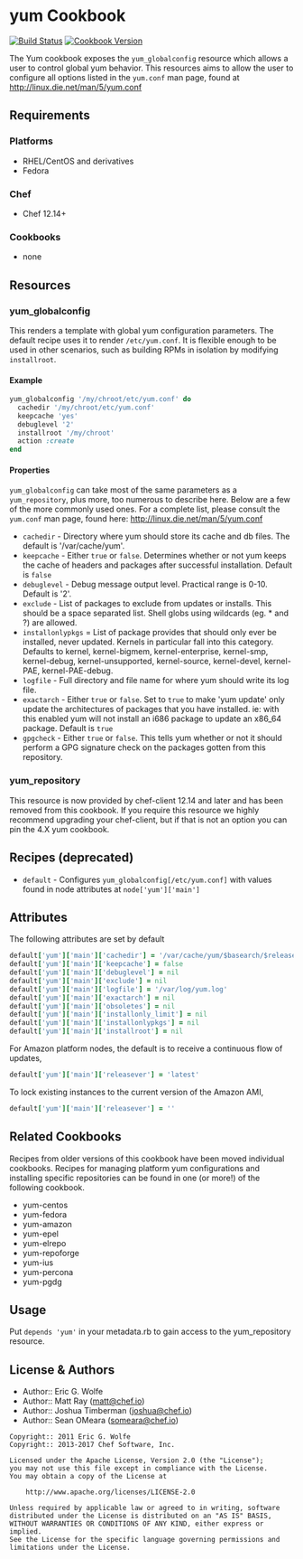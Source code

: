 # yum Cookbook

[![Build Status](https://travis-ci.org/chef-cookbooks/yum.svg?branch=master)](http://travis-ci.org/chef-cookbooks/yum) [![Cookbook Version](https://img.shields.io/cookbook/v/yum.svg)](https://supermarket.chef.io/cookbooks/yum)

The Yum cookbook exposes the `yum_globalconfig` resource which allows a user to control global yum behavior. This resources aims to allow the user to configure all options listed in the `yum.conf` man page, found at <http://linux.die.net/man/5/yum.conf>

## Requirements

### Platforms

- RHEL/CentOS and derivatives
- Fedora

### Chef

- Chef 12.14+

### Cookbooks

- none

## Resources

### yum_globalconfig

This renders a template with global yum configuration parameters. The default recipe uses it to render `/etc/yum.conf`. It is flexible enough to be used in other scenarios, such as building RPMs in isolation by modifying `installroot`.

#### Example

```ruby
yum_globalconfig '/my/chroot/etc/yum.conf' do
  cachedir '/my/chroot/etc/yum.conf'
  keepcache 'yes'
  debuglevel '2'
  installroot '/my/chroot'
  action :create
end
```

#### Properties

`yum_globalconfig` can take most of the same parameters as a `yum_repository`, plus more, too numerous to describe here. Below are a few of the more commonly used ones. For a complete list, please consult the `yum.conf` man page, found here: <http://linux.die.net/man/5/yum.conf>

- `cachedir` - Directory where yum should store its cache and db files. The default is '/var/cache/yum'.
- `keepcache` - Either `true` or `false`. Determines whether or not yum keeps the cache of headers and packages after successful installation. Default is `false`
- `debuglevel` - Debug message output level. Practical range is 0-10\. Default is '2'.
- `exclude` - List of packages to exclude from updates or installs. This should be a space separated list. Shell globs using wildcards (eg. * and ?) are allowed.
- `installonlypkgs` = List of package provides that should only ever be installed, never updated. Kernels in particular fall into this category. Defaults to kernel, kernel-bigmem, kernel-enterprise, kernel-smp, kernel-debug, kernel-unsupported, kernel-source, kernel-devel, kernel-PAE, kernel-PAE-debug.
- `logfile` - Full directory and file name for where yum should write its log file.
- `exactarch` - Either `true` or `false`. Set to `true` to make 'yum update' only update the architectures of packages that you have installed. ie: with this enabled yum will not install an i686 package to update an x86_64 package. Default is `true`
- `gpgcheck` - Either `true` or `false`. This tells yum whether or not it should perform a GPG signature check on the packages gotten from this repository.

### yum_repository

This resource is now provided by chef-client 12.14 and later and has been removed from this cookbook. If you require this resource we highly recommend upgrading your chef-client, but if that is not an option you can pin the 4.X yum cookbook.

## Recipes (deprecated)

- `default` - Configures `yum_globalconfig[/etc/yum.conf]` with values found in node attributes at `node['yum']['main']`

## Attributes

The following attributes are set by default

```ruby
default['yum']['main']['cachedir'] = '/var/cache/yum/$basearch/$releasever'
default['yum']['main']['keepcache'] = false
default['yum']['main']['debuglevel'] = nil
default['yum']['main']['exclude'] = nil
default['yum']['main']['logfile'] = '/var/log/yum.log'
default['yum']['main']['exactarch'] = nil
default['yum']['main']['obsoletes'] = nil
default['yum']['main']['installonly_limit'] = nil
default['yum']['main']['installonlypkgs'] = nil
default['yum']['main']['installroot'] = nil
```

For Amazon platform nodes, the default is to receive a continuous flow of updates,

```ruby
default['yum']['main']['releasever'] = 'latest'
```

To lock existing instances to the current version of the Amazon AMI,

```ruby
default['yum']['main']['releasever'] = ''
```

## Related Cookbooks

Recipes from older versions of this cookbook have been moved individual cookbooks. Recipes for managing platform yum configurations and installing specific repositories can be found in one (or more!) of the following cookbook.

- yum-centos
- yum-fedora
- yum-amazon
- yum-epel
- yum-elrepo
- yum-repoforge
- yum-ius
- yum-percona
- yum-pgdg

## Usage

Put `depends 'yum'` in your metadata.rb to gain access to the yum_repository resource.

## License & Authors

- Author:: Eric G. Wolfe
- Author:: Matt Ray ([matt@chef.io](mailto:matt@chef.io))
- Author:: Joshua Timberman ([joshua@chef.io](mailto:joshua@chef.io))
- Author:: Sean OMeara ([someara@chef.io](mailto:someara@chef.io))

```text
Copyright:: 2011 Eric G. Wolfe
Copyright:: 2013-2017 Chef Software, Inc.

Licensed under the Apache License, Version 2.0 (the "License");
you may not use this file except in compliance with the License.
You may obtain a copy of the License at

    http://www.apache.org/licenses/LICENSE-2.0

Unless required by applicable law or agreed to in writing, software
distributed under the License is distributed on an "AS IS" BASIS,
WITHOUT WARRANTIES OR CONDITIONS OF ANY KIND, either express or implied.
See the License for the specific language governing permissions and
limitations under the License.
```
